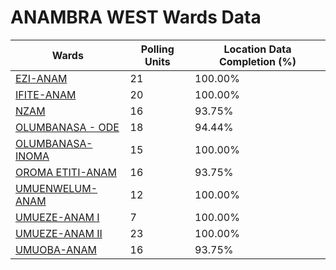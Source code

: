 
# ANAMBRA WEST Wards Data

| Wards | Polling Units | Location Data Completion (%) |
| ---- | ----- | ------- |
| [EZI-ANAM](./wards/786-ezi-anam) | 21 | 100.00% |
| [IFITE-ANAM](./wards/787-ifite-anam) | 20 | 100.00% |
| [NZAM](./wards/788-nzam) | 16 | 93.75% |
| [OLUMBANASA - ODE](./wards/789-olumbanasa-ode) | 18 | 94.44% |
| [OLUMBANASA-INOMA](./wards/790-olumbanasa-inoma) | 15 | 100.00% |
| [OROMA ETITI-ANAM](./wards/791-oroma-etiti-anam) | 16 | 93.75% |
| [UMUENWELUM-ANAM](./wards/792-umuenwelum-anam) | 12 | 100.00% |
| [UMUEZE-ANAM  I](./wards/793-umueze-anam-i) | 7 | 100.00% |
| [UMUEZE-ANAM  II](./wards/794-umueze-anam-ii) | 23 | 100.00% |
| [UMUOBA-ANAM](./wards/795-umuoba-anam) | 16 | 93.75% |




